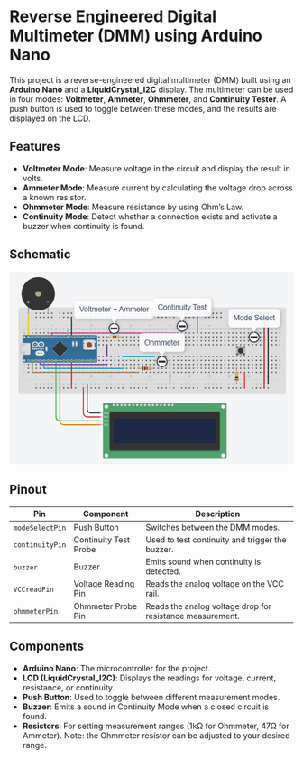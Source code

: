# Reverse Engineered Digital Multimeter (DMM) using Arduino Nano

This project is a reverse-engineered digital multimeter (DMM) built using an **Arduino Nano** and a **LiquidCrystal_I2C** display. The multimeter can be used in four modes: **Voltmeter**, **Ammeter**, **Ohmmeter**, and **Continuity Tester**. A push button is used to toggle between these modes, and the results are displayed on the LCD.

## Features

- **Voltmeter Mode**: Measure voltage in the circuit and display the result in volts.
- **Ammeter Mode**: Measure current by calculating the voltage drop across a known resistor.
- **Ohmmeter Mode**: Measure resistance by using Ohm’s Law.
- **Continuity Mode**: Detect whether a connection exists and activate a buzzer when continuity is found.

## Schematic

<img src="../images/dmm/tinkercad.png" alt="Tinkercad Diagram">

## Pinout

| Pin               | Component               | Description                              |
|-------------------|-------------------------|------------------------------------------|
| `modeSelectPin`   | Push Button             | Switches between the DMM modes.          |
| `continuityPin`   | Continuity Test Probe   | Used to test continuity and trigger the buzzer. |
| `buzzer`          | Buzzer                  | Emits sound when continuity is detected. |
| `VCCreadPin`      | Voltage Reading Pin     | Reads the analog voltage on the VCC rail. |
| `ohmmeterPin`     | Ohmmeter Probe Pin      | Reads the analog voltage drop for resistance measurement. |

## Components

- **Arduino Nano**: The microcontroller for the project.
- **LCD (LiquidCrystal_I2C)**: Displays the readings for voltage, current, resistance, or continuity.
- **Push Button**: Used to toggle between different measurement modes.
- **Buzzer**: Emits a sound in Continuity Mode when a closed circuit is found.
- **Resistors**: For setting measurement ranges (1kΩ for Ohmmeter, 47Ω for Ammeter). Note: the Ohmmeter resistor can be adjusted to your desired range.
